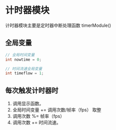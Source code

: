 # 计时器模块  

计时器模块主要是定时器中断处理函数 timerModule()  

## 全局变量  

```c
// 全局时间变量
int nowtime = 0;

// 时间流速全局变量
int timeflow = 1;
```

## 每次触发计时器时  
1. 调用显示函数。  
2. 全局时间变量 += 调用次数/帧率（fps） 取整  
3. 调用次数 %= 帧率（fps）  
4. 调用次数 += 时间流速。  
